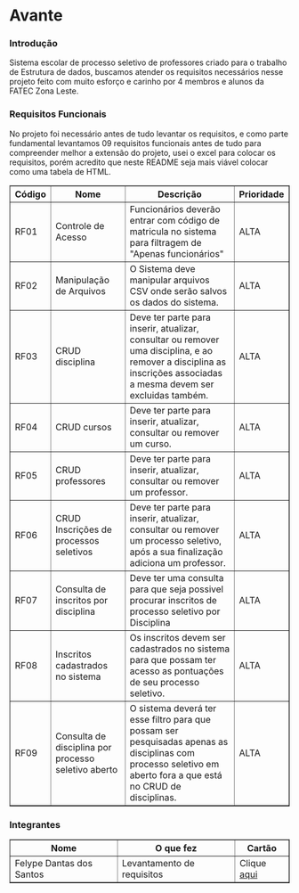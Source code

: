 # Avante

### Introdução
Sistema escolar de processo seletivo de professores criado para o trabalho de Estrutura de dados, buscamos atender os requisitos necessários nesse projeto feito com muito esforço e carinho por 4 membros e alunos da FATEC Zona Leste.

### Requisitos Funcionais
No projeto foi necessário antes de tudo levantar os requisitos, e como parte fundamental levantamos 09 requisitos funcionais antes de tudo para compreender melhor a extensão do projeto, usei o excel para colocar os requisitos, porém acredito que neste README seja mais viável colocar como uma tabela de HTML.

<table border="1">
  <thead>
    <tr>
      <th>Código</th>
      <th>Nome</th>
      <th>Descrição</th>
      <th>Prioridade</th>
    </tr>
  </thead>
  <tbody>
    <tr>
      <td>RF01</td>
      <td>Controle de Acesso</td>
      <td>Funcionários deverão entrar com código de matricula no sistema para filtragem de "Apenas funcionários"</td>
      <td>ALTA</td>
    </tr>
    <tr>
      <td>RF02</td>
      <td>Manipulação de Arquivos</td>
      <td>O Sistema deve manipular arquivos CSV onde serão salvos os dados do sistema.</td>
      <td>ALTA</td>
    </tr>
    <tr>
      <td>RF03</td>
      <td>CRUD disciplina</td>
      <td>Deve ter parte para inserir, atualizar, consultar ou remover uma disciplina, e ao remover a disciplina as inscrições associadas a mesma devem ser excluidas também.</td>
      <td>ALTA</td>
    </tr>
    <tr>
      <td>RF04</td>
      <td>CRUD cursos</td>
      <td>Deve ter parte para inserir, atualizar, consultar ou remover um curso.</td>
      <td>ALTA</td>
    </tr>
    <tr>
      <td>RF05</td>
      <td>CRUD professores</td>
      <td>Deve ter parte para inserir, atualizar, consultar ou remover um professor.</td>
      <td>ALTA</td>
    </tr>
    <tr>
      <td>RF06</td>
      <td>CRUD Inscrições de processos seletivos</td>
      <td>Deve ter parte para inserir, atualizar, consultar ou remover um processo seletivo, após a sua finalização adiciona um professor.</td>
      <td>ALTA</td>
    </tr>
    <tr>
      <td>RF07</td>
      <td>Consulta de inscritos por disciplina</td>
      <td>Deve ter uma consulta para que seja possivel procurar inscritos de processo seletivo por Disciplina</td>
      <td>ALTA</td>
    </tr>
    <tr>
      <td>RF08</td>
      <td>Inscritos cadastrados no sistema</td>
      <td>Os inscritos devem ser cadastrados no sistema para que possam ter acesso as pontuações de seu processo seletivo.</td>
      <td>ALTA</td>
    </tr>
    <tr>
      <td>RF09</td>
      <td>Consulta de disciplina por processo seletivo aberto</td>
      <td>O sistema deverá ter esse filtro para que possam ser pesquisadas apenas as disciplinas com processo seletivo em aberto fora a que está no CRUD de disciplinas.</td>
      <td>ALTA</td>
    </tr>
  </tbody>
</table>

### Integrantes

<table border="1">
  <thread>
    <tr>
      <th>Nome</th>
      <th>O que fez</th>
      <th>Cartão</th>
    </tr>
  </thread>
  <tbody>
    <td>Felype Dantas dos Santos</td>
    <td>Levantamento de requisitos</td>
    <td>Clique <a href="https://felypedantas.github.io/Cartao_visitas/">aqui</a></td>
  </tbody>
